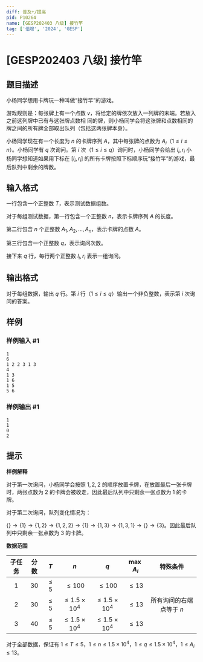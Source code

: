 ```yaml
---
diff: 普及+/提高
pid: P10264
name: [GESP202403 八级] 接竹竿
tag: ['倍增', '2024', 'GESP']
---
```

# [GESP202403 八级] 接竹竿
## 题目描述

小杨同学想用卡牌玩一种叫做“接竹竿”的游戏。

游戏规则是：每张牌上有一个点数 $v$，将给定的牌依次放入一列牌的末端。若放入之前这列牌中已有与这张牌点数相
同的牌，则小杨同学会将这张牌和点数相同的牌之间的所有牌全部取出队列（包括这两张牌本身）。

小杨同学现在有一个长度为 $n$ 的卡牌序列 $A$，其中每张牌的点数为 $A_i$（$1\le i\le n$）。小杨同学有 $q$ 次询问。第 $i$ 次（$1\le i\le q$）询问时，小杨同学会给出 $l_i,r_i$ 小杨同学想知道如果用下标在 $[l_i,r_i]$ 的所有卡牌按照下标顺序玩“接竹竿”的游戏，最后队列中剩余的牌数。
## 输入格式

一行包含一个正整数 $T$，表示测试数据组数。

对于每组测试数据，第一行包含一个正整数 $n$，表示卡牌序列 $A$ 的长度。

第二行包含 $n$ 个正整数 $A_1,A_2,\dots,A_n$，表示卡牌的点数 $A$。

第三行包含一个正整数 $q$，表示询问次数。

接下来 $q$ 行，每行两个正整数 $l_i,r_i$ 表示一组询问。
## 输出格式

对于每组数据，输出 $q$ 行。第 $i$ 行（$1\le i\le q$）输出一个非负整数，表示第 $i$ 次询问的答案。
## 样例

### 样例输入 #1
```
1
6
1 2 2 3 1 3
4
1 3
1 6
1 5
5 6

```
### 样例输出 #1
```
1
1
0
2
```
## 提示

**样例解释**

对于第一次询问，小杨同学会按照 $1,2,2$ 的顺序放置卡牌，在放置最后一张卡牌时，两张点数为 $2$ 的卡牌会被收走，因此最后队列中只剩余一张点数为 $1$ 的卡牌。

对于第二次询问，队列变化情况为：

$\{\}\to\{1\}\to\{1,2\}\to\{1,2,2\}\to\{1\}\to\{1,3\}\to\{1,3,1\}\to\{\}\to\{3\}$。因此最后队列中只剩余一张点数为 $3$ 的卡牌。

**数据范围**

|子任务|分数|$T$|$n$|$q$|$\max A_i$|特殊条件| 
|:---:|:---:|:---:|:---:|:---:|:---:|:---:|
|$1$|$30$|$\le 5$|$\le100$|$\le100$|$\le13$|
|$2$|$30$|$\le 5$|$\le 1.5\times10^4$|$\le 1.5\times10^4$|$\le13$|所有询问的右端点等于 $n$
|$3$|$40$|$\le 5$|$\le 1.5\times10^4$|$\le 1.5\times10^4$|$\le13$|

对于全部数据，保证有 $1\le T\le 5$，$1\le n\le 1.5\times 10^4$，$1\le q\le 1.5\times 10^4$，$1\le A_i\le 13$。
